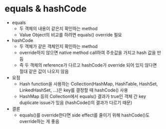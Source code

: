 # equals & hashCode

- equals
    - 두 객체의 내용이 같은지 확인하는 method
    - Value Object의 비교를 하려면 equals() override 필요
- hashCode
    - 두 객체가 같은 객체인지 확인하는 method
    - override하지 않으면 native method call하여 주솟값을 가지고 hash 값을 만듬
    - 즉 두 객체의 reference가 다르고 hashCode가 override 되어 있지 않다면 절대 같은 값이 나오지 않음
- 요점
    - Hash function을 사용하는 Collection(HashMap, HashTable, HashSet, LinkedHashSet, ...)은 key를 결정할 때 hashCode() 사용
    - HashMap 등의 Collection에서 equals() 결과가 true인 객체 간 key duplicate issue가 있음 (hashCode()의 결과가 다르기 때문)
- 결론
    - equals()를 override한다면 side effect를 줄이기 위해 hashCode()도 override하는 게 좋음